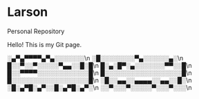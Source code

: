 # Larson
Personal Repository 

Hello! This is my Git page. 

░▄▀▄▀▀▀▀▄▀▄░░░░░░░\n
░█░░░░░░░░▀▄░░░░░░▄░\n
█░░▀░░▀░░░░░▀▄▄░░█░█\n
█░▄░█▀░▄░░░░░░░▀▀░░█\n
█░░▀▀▀▀░░░░░░░░░░░░█\n
█░░░░░░░░░░░░░░░░░░█\n
█░░░░░░░░░░░░░░░░░░█\n
░█░░▄▄░░▄▄▄▄░░▄▄░░█░\n
░█░▄▀█░▄▀░░█░▄▀█░▄▀░\n
░░▀░░░▀░░░░░▀░░░▀░░░\n
